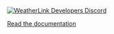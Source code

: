 [![WeatherLink Developers Discord](https://img.shields.io/discord/882722161641554021?color=blue&label=WeatherLink%20Developers&logo=discord&logoColor=white&style=flat-square)](https://discord.gg/WCEdd2S4Ve)

[Read the documentation](https://weatherlink.github.io/real-time-data-feed/)
